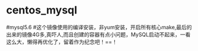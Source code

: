 # centos_mysql
#mysql5.6
#这个镜像使用的编译安装，非yum安装，开启所有核心make,最后的出来的镜像4G多,真吓人,而且创建的容器有点小问题，MySQL启动不起来，一看这么大，懒得再优化了，留着作为纪念吧！==！

